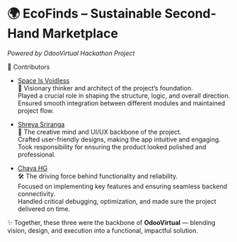# 🌍 EcoFinds – Sustainable Second-Hand Marketplace
*Powered by OdooVirtual Hackathon Project*  

👥 Contributors  
 
- [Space Is Voidless](https://github.com/SpaceIsVoidless)  
  🚀 Visionary thinker and architect of the project’s foundation.  
  Played a crucial role in shaping the structure, logic, and overall direction.  
  Ensured smooth integration between different modules and maintained project flow.  
 
- [Shreya Sriranga](https://github.com/ShreyaSriranga)  
  🎨 The creative mind and UI/UX backbone of the project.  
  Crafted user-friendly designs, making the app intuitive and engaging.  
  Took responsibility for ensuring the product looked polished and professional.  
 
- [Chaya HG](https://github.com/chayahg)  
  🛠️ The driving force behind functionality and reliability.  
  Focused on implementing key features and ensuring seamless backend connectivity.  
  Handled critical debugging, optimization, and made sure the project delivered on time.  
 
✨ Together, these three were the backbone of **OdooVirtual** — blending vision, design, and execution into a functional, impactful solution.  

  

